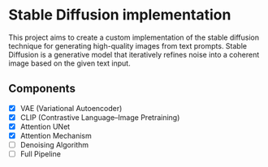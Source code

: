 # Stable Diffusion implementation

This project aims to create a custom implementation of the stable diffusion technique for generating high-quality images from text prompts. Stable Diffusion is a generative model that iteratively refines noise into a coherent image based on the given text input.

## Components

- [x] VAE (Variational Autoencoder)
- [x] CLIP (Contrastive Language–Image Pretraining)
- [x] Attention UNet
- [x] Attention Mechanism
- [ ] Denoising Algorithm
- [ ] Full Pipeline